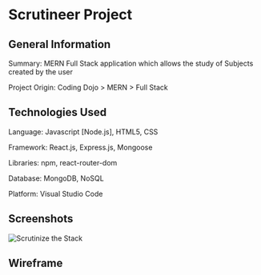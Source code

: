 # Scrutineer Project

## General Information

Summary: MERN Full Stack application which allows the study of Subjects created by the user

Project Origin: Coding Dojo > MERN > Full Stack

## Technologies Used

Language: Javascript [Node.js], HTML5, CSS

Framework: React.js, Express.js, Mongoose

Libraries: npm, react-router-dom

Database: MongoDB, NoSQL

Platform: Visual Studio Code

## Screenshots

![Scrutinize the Stack](https://i.ibb.co/J2tKVLx/project-scrutineer-screenshot-1.jpg)

## Wireframe

